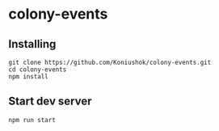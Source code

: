 # colony-events

## Installing

```
git clone https://github.com/Koniushok/colony-events.git
cd colony-events
npm install
```

## Start dev server

```
npm run start
```
